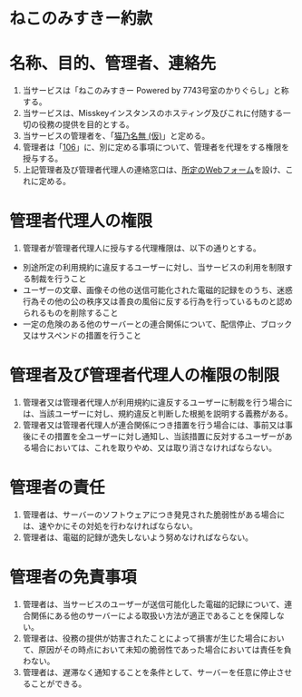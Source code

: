# ねこのみすきー約款

# 名称、目的、管理者、連絡先
1. 当サービスは「ねこのみすきー Powered by 7743号室のかりぐらし」と称する。
1. 当サービスは、Misskeyインスタンスのホスティング及びこれに付随する一切の役務の提供を目的とする。
1. 当サービスの管理者を、「[猫乃名無 (仮)](https://misskey.caligula-sea.net/@nekono)」と定める。
1. 管理者は「[106](https://misskey.caligula-sea.net/@106aleph)」に、別に定める事項について、管理者を代理をする権限を授与する。
1. 上記管理者及び管理者代理人の連絡窓口は、[所定のWebフォーム](https://docs.google.com/forms/d/e/1FAIpQLSeWs_qeOfi9Gm5r-jUjBAEEPvpRSsBssmkU3NO1ofpZbfcbnA/viewform)を設け、これに定める。

# 管理者代理人の権限
1. 管理者が管理者代理人に授与する代理権限は、以下の通りとする。
* 別途所定の利用規約に違反するユーザーに対し、当サービスの利用を制限する制裁を行うこと
* ユーザーの文章、画像その他の送信可能化された電磁的記録をのうち、迷惑行為その他の公の秩序又は善良の風俗に反する行為を行っているものと認められるものを削除すること
* 一定の危険のある他のサーバーとの連合関係について、配信停止、ブロック又はサスペンドの措置を行うこと

# 管理者及び管理者代理人の権限の制限
1. 管理者又は管理者代理人が利用規約に違反するユーザーに制裁を行う場合には、当該ユーザーに対し、規約違反と判断した根拠を説明する義務がある。
1. 管理者又は管理者代理人が連合関係につき措置を行う場合には、事前又は事後にその措置を全ユーザーに対し通知し、当該措置に反対するユーザーがある場合においては、これを取りやめ、又は取り消さなければならない。

# 管理者の責任
1. 管理者は、サーバーのソフトウェアにつき発見された脆弱性がある場合には、速やかにその対処を行わなければならない。
1. 管理者は、電磁的記録が逸失しないよう努めなければならない。

# 管理者の免責事項
1. 管理者は、当サービスのユーザーが送信可能化した電磁的記録について、連合関係にある他のサーバーによる取扱い方法が適正であることを保障しない。
1. 管理者は、役務の提供が妨害されたことによって損害が生じた場合において、原因がその時点において未知の脆弱性であった場合においては責任を負わない。
1. 管理者は、遅滞なく通知することを条件として、サーバーを任意に停止させることができる。

